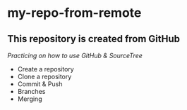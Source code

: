  my-repo-from-remote
 ==
 
This repository is created from GitHub
--
*Practicing on how to use GitHub & SourceTree*
- Create a repository
- Clone a repository
- Commit & Push
- Branches
- Merging
